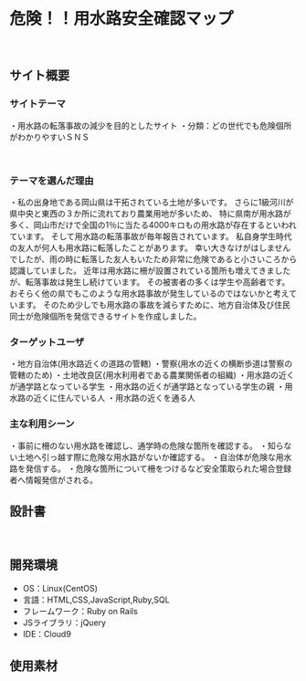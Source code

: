 # 危険！！用水路安全確認マップ
​
## サイト概要
### サイトテーマ
・用水路の転落事故の減少を目的としたサイト
・分類：どの世代でも危険個所がわかりやすいＳＮＳ

​
### テーマを選んだ理由
・私の出身地である岡山県は干拓されている土地が多いです。
さらに1級河川が県中央と東西の３か所に流れており農業用地が多いため、
特に県南が用水路が多く、岡山市だけで全国の1％に当たる4000キロもの用水路が存在するといわれています。
そして用水路の転落事故が毎年報告されています。
私自身学生時代の友人が何人も用水路に転落したことがあります。
幸い大きなけがはしませんでしたが、雨の時に転落した友人もいたため非常に危険であると小さいころから認識していました。
近年は用水路に柵が設置されている箇所も増えてきましたが、転落事故は発生し続けています。
その被害者の多くは学生や高齢者です。
おそらく他の県でもこのような用水路事故が発生しているのではないかと考えています。
そのため少しでも用水路の事故を減らすために、地方自治体及び住民同士が危険個所を発信できるサイトを作成しました。
​
### ターゲットユーザ
・地方自治体(用水路近くの道路の管轄)
・警察(用水の近くの横断歩道は警察の管轄のため)
・土地改良区(用水利用者である農業関係者の組織)
・用水路の近くが通学路となっている学生
・用水路の近くが通学路となっている学生の親
・用水路の近くに住んでいる人
・用水路の近くを通る人
​
### 主な利用シーン
・事前に柵のない用水路を確認し、通学時の危険な箇所を確認する。
・知らない土地へ引っ越す際に危険な用水路がないか確認する。
・自治体が危険な用水路を発信する。
・危険な箇所について柵をつけるなど安全策取られた場合登録者へ情報発信がされる。
​
## 設計書

​
## 開発環境
- OS：Linux(CentOS)
- 言語：HTML,CSS,JavaScript,Ruby,SQL
- フレームワーク：Ruby on Rails
- JSライブラリ：jQuery
- IDE：Cloud9
​
## 使用素材
